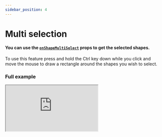 ```yaml
---
sidebar_position: 4
---
```


# Multi selection

#### You can use the [`onShapeMultiSelect`](/docs/API/annotation-viewer-api#onShapeMultiSelect) props to get the selected shapes.

To use this feature press and hold the Ctrl key down while you click and move the mouse to draw a rectangle around the shapes you wish to select.

### Full example

<iframe 
style={{
    width:"100%", height:"80vh", border:0, borderRadius: 4, overflow:"hidden" }}
 src="https://codesandbox.io/embed/vue-mindee-js-multi-selection-example-7b7j0?fontsize=14&hidenavigation=1&module=%2Fsrc%2FApp.vue&theme=dark"  title="vue-mindee-js - Canvas + Basic form Example" allow="accelerometer, ambient-light-sensor, camera, encrypted-media, geolocation, gyroscope, hid, microphone, midi, payment, usb, vr, xr-spatial-tracking" sandbox="allow-forms allow-modals allow-popups allow-presentation allow-same-origin allow-scripts" ></iframe>
